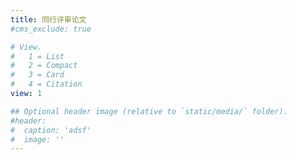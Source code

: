 ```yaml
---
title: 同行评审论文
#cms_exclude: true

# View.
#   1 = List
#   2 = Compact
#   3 = Card
#   4 = Citation
view: 1

## Optional header image (relative to `static/media/` folder).
#header:
#  caption: 'adsf'
#  image: ''
---
```

